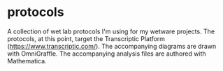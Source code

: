 # protocols
A collection of wet lab protocols I'm using for my wetware projects.  The protocols, at this point, target the Transcriptic Platform (https://www.transcriptic.com/).  The accompanying diagrams are drawn with OmniGraffle. The accompanying analysis files are authored with Mathematica.
